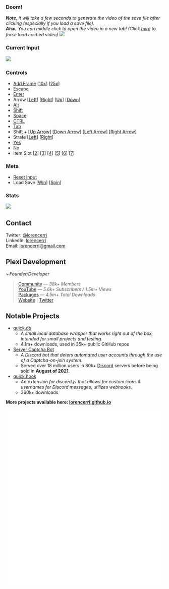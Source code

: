 ### Doom!

_**Note**, it will take a few seconds to generate the video of the save file after clicking (especially if you load a save file)._<br>
_**Also**, You can middle click to open the video in a new tab! (Click <a href="https://doom.plexidev.org/video/github.mp4" target="_blank">here</a> to force load cached video)_
<a href="https://doom.plexidev.org/video/github/generate?">
<img src="https://github.com/lorencerri/play-doom/blob/main/static/doom-video.jpg?raw=true">
</a> <br>

### Current Input

<img src="https://doom.plexidev.org/input/github?cf" />

### Controls
-   <a href="https://doom.plexidev.org/input/github/append?input=,&callback=https://github.com/lorencerri">Add Frame</a> [<a href="https://doom.plexidev.org/input/github/append?input=,,,,,,,,,,&callback=https://github.com/lorencerri">10x</a>] [<a href="https://doom.plexidev.org/input/github/append?input=,,,,,,,,,,,,,,,,,,,,,,,,,&callback=https://github.com/lorencerri">25x</a>]
-   <a href="https://doom.plexidev.org/input/github/append?input=x&callback=https://github.com/lorencerri">Escape</a>
-   <a href="https://doom.plexidev.org/input/github/append?input=e&callback=https://github.com/lorencerri">Enter</a>
-   Arrow [<a href="https://doom.plexidev.org/input/github/append?input=l&callback=https://github.com/lorencerri">Left</a>] [<a href="https://doom.plexidev.org/input/github/append?input=r&callback=https://github.com/lorencerri">Right</a>] [<a href="https://doom.plexidev.org/input/github/append?input=u&callback=https://github.com/lorencerri">Up</a>] [<a href="https://doom.plexidev.org/input/github/append?input=d&callback=https://github.com/lorencerri">Down</a>]
-   <a href="https://doom.plexidev.org/input/github/append?input=ax&callback=https://github.com/lorencerri">Alt</a>
-   <a href="https://doom.plexidev.org/input/github/append?input=s&callback=https://github.com/lorencerri">Shift</a>
-   <a href="https://doom.plexidev.org/input/github/append?input=p&callback=https://github.com/lorencerri">Space</a>
-   <a href="https://doom.plexidev.org/input/github/append?input=f&callback=https://github.com/lorencerri">CTRL</a>
-   <a href="https://doom.plexidev.org/input/github/append?input=t&callback=https://github.com/lorencerri">Tab</a>
-   Shift + [<a href="https://doom.plexidev.org/input/github/append?input=U&callback=https://github.com/lorencerri">Up Arrow</a>] [<a href="https://doom.plexidev.org/input/github/append?input=D&callback=https://github.com/lorencerri">Down Arrow</a>] [<a href="https://doom.plexidev.org/input/github/append?input=L&callback=https://github.com/lorencerri">Left Arrow</a>] [<a href="https://doom.plexidev.org/input/github/append?input=R&callback=https://github.com/lorencerri">Right Arrow</a>]
-   Strafe [<a href="https://doom.plexidev.org/input/github/append?input=<&callback=https://github.com/lorencerri">Left</a>] [<a href="https://doom.plexidev.org/input/github/append?input=>&callback=https://github.com/lorencerri">Right</a>]
-   <a href="https://doom.plexidev.org/input/github/append?input=y&callback=https://github.com/lorencerri">Yes</a>
-   <a href="https://doom.plexidev.org/input/github/append?input=n&callback=https://github.com/lorencerri">No</a>
-   Item Slot [<a href="https://doom.plexidev.org/input/github/append?input=2&callback=https://github.com/lorencerri">2</a>] [<a href="https://doom.plexidev.org/input/github/append?input=3&callback=https://github.com/lorencerri">3</a>] [<a href="https://doom.plexidev.org/input/github/append?input=4&callback=https://github.com/lorencerri">4</a>] [<a href="https://doom.plexidev.org/input/github/append?input=5&callback=https://github.com/lorencerri">5</a>] [<a href="https://doom.plexidev.org/input/github/append?input=6&callback=https://github.com/lorencerri">6</a>] [<a href="https://doom.plexidev.org/input/github/append?input=7&callback=https://github.com/lorencerri">7</a>]

### Meta
- <a href="https://doom.plexidev.org/input/github/reset/?callback=https://github.com/lorencerri">Reset Input</a>
- Load Save [<a href="https://doom.plexidev.org/input/github/load/win?callback=https://github.com/lorencerri">Win</a>] [<a href="https://doom.plexidev.org/input/github/load/turn?callback=https://github.com/lorencerri">Spin</a>]

### Stats
<img src="https://doom.plexidev.org/stats/github?" />

## Contact
Twitter: [@lorencerri](https://twitter.com/lorencerri) <br>
LinkedIn: [lorencerri](https://www.linkedin.com/in/lorencerri) <br>
Email: [lorencerri@gmail.com](mailto:lorencerri@gmail.com)

## Plexi Development
*⤷ Founder/Developer*
> [Community](https://discord.gg/plexidev) — *38k+ Members* <br>
> [YouTube](https://youtube.com/c/TrueXPixels) — *5.6k+ Subscribers / 1.5m+ Views* <br>
> [Packages](https://npm-stat.com/charts.html?package=quick.db&package=quick.hook&package=quick.time&from=2017-10-17) — *4.5m+ Total Downloads* <br>
> [Website](https://plexidev.org) | [Twitter](https://twitter.com/plexidev)

## Notable Projects
- [quick.db](https://npmjs.org/quick.db)
    - *A small local database wrapper that works right out of the box, intended for small projects and testing.*
    - 4.1m+ downloads, used in 35k+ public GitHub repos
- [Server Captcha Bot](https://top.gg/bot/512333785338216465)
    - *A Discord bot that deters automated user accounts through the use of a Captcha-on-join system.*
    - Served over 18 million users in 80k+ [Discord](https://discord.gg/) servers before being sold in **August of 2021**.
- [quick.hook](https://www.npmjs.com/package/quick.hook)
    - *An extension for discord.js that allows for custom icons & usernames for Discord messages, utilizes webhooks.*
    - 360k+ downloads
    
**More projects available here: [lorencerri.github.io](https://lorencerri.github.io)**

![Metrics](https://github.com/lorencerri/lorencerri/blob/master/github-metrics.svg)
